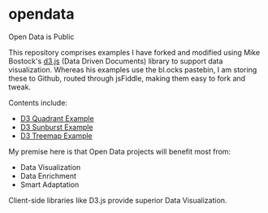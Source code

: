 # opendata
Open Data is Public

This repository comprises examples I have forked and modified using Mike Bostock's [d3.js](http://d3js.org/) (Data Driven Documents) library to support data visualization. Whereas his examples use the bl.ocks pastebin, I am storing these to Github, routed through jsFiddle, making them easy to fork and tweak. 

Contents include:
+ [D3 Quadrant Example](http://jsfiddle.net/gh/get/d3/3.0.4/phollott/opendata/tree/master/d3quadrant/)
+ [D3 Sunburst Example](http://jsfiddle.net/gh/get/d3/3.0.4/phollott/opendata/tree/master/d3sunburst/)
+ [D3 Treemap Example](http://jsfiddle.net/gh/get/d3/3.0.4/phollott/opendata/tree/master/d3treemap/)

My premise here is that Open Data projects will benefit most from:
+ Data Visualization
+ Data Enrichment
+ Smart Adaptation

Client-side libraries like D3.js provide superior Data Visualization.
